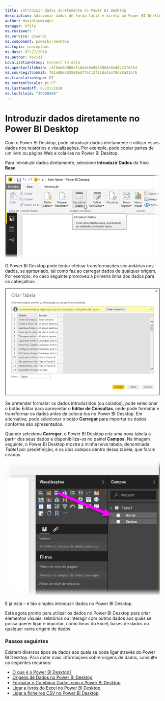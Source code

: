 ```yaml
---
title: Introduzir dados diretamente no Power BI Desktop
description: Adicionar dados de forma fácil e direta ao Power BI Desktop
author: davidiseminger
manager: kfile
ms.reviewer: ''
ms.service: powerbi
ms.component: powerbi-desktop
ms.topic: conceptual
ms.date: 07/27/2018
ms.author: davidi
LocalizationGroup: Connect to data
ms.openlocfilehash: c1f9ae5d988df16eeb9e9824968e55d2c22f0454
ms.sourcegitcommit: f01a88e583889bd77b712f11da4a379c88a22b76
ms.translationtype: HT
ms.contentlocale: pt-PT
ms.lasthandoff: 07/27/2018
ms.locfileid: "39328609"
---
```

# <a name="enter-data-directly-into-power-bi-desktop"></a>Introduzir dados diretamente no Power BI Desktop
Com o Power BI Desktop, pode introduzir dados diretamente e utilizar esses dados nos relatórios e visualizações. Por exemplo, pode copiar partes de um livro ou página Web e colá-las no Power BI Desktop.

Para introduzir dados diretamente, selecione **Introduzir Dados** do friso **Base**.

![](media/desktop-enter-data-directly-into-desktop/enter-data-directly_1.png)

O Power BI Desktop pode tentar efetuar transformações secundárias nos dados, se apropriado, tal como faz ao carregar dados de qualquer origem. Por exemplo, no caso seguinte promoveu a primeira linha dos dados para os cabeçalhos.

![](media/desktop-enter-data-directly-into-desktop/enter-data-directly_2.png)

Se pretender formatar os dados introduzidos (ou colados), pode selecionar o botão Editar para apresentar o **Editor de Consultas**, onde pode formatar e transformar os dados antes de colocá-los no Power BI Desktop. Em alternativa, pode selecionar o botão **Carregar** para importar os dados conforme são apresentados.

Quando seleciona **Carregar**, o Power BI Desktop cria uma nova tabela a partir dos seus dados e disponibiliza-os no painel **Campos**. Na imagem seguinte, o Power BI Desktop mostra a minha nova tabela, denominada *Table1* por predefinição, e os dois campos dentro dessa tabela, que foram criados.

![](media/desktop-enter-data-directly-into-desktop/enter-data-directly_3.png)

E já está – é tão simples introduzir dados no Power BI Desktop.

Está agora pronto para utilizar os dados no Power BI Desktop para criar elementos visuais, relatórios ou interagir com outros dados aos quais se possa querer ligar e importar, como livros do Excel, bases de dados ou qualquer outra origem de dados.

### <a name="next-steps"></a>Passos seguintes
Existem diversos tipos de dados aos quais se pode ligar através do Power BI Desktop. Para obter mais informações sobre origens de dados, consulte os seguintes recursos:

* [O que é o Power BI Desktop?](desktop-what-is-desktop.md)
* [Origens de Dados no Power BI Desktop](desktop-data-sources.md)
* [Formatar e Combinar Dados com o Power BI Desktop](desktop-shape-and-combine-data.md)
* [Ligar a livros do Excel no Power BI Desktop](desktop-connect-excel.md)   
* [Ligar a ficheiros CSV no Power BI Desktop](desktop-connect-csv.md)   

